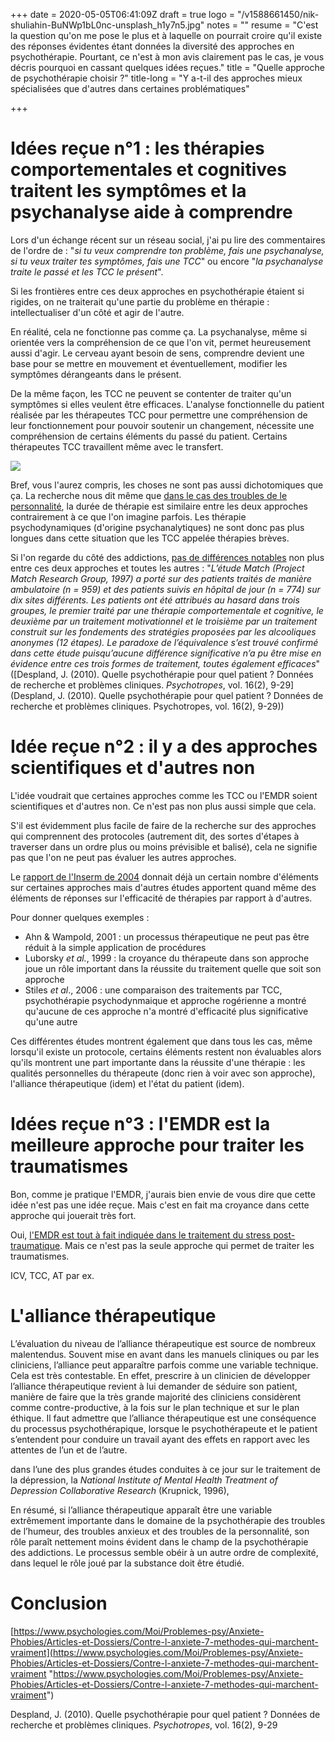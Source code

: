 +++
date = 2020-05-05T06:41:09Z
draft = true
logo = "/v1588661450/nik-shuliahin-BuNWp1bL0nc-unsplash_h1y7n5.jpg"
notes = ""
resume = "C'est la question qu'on me pose le plus et à laquelle on pourrait croire qu'il existe des réponses évidentes étant données la diversité des approches en psychothérapie. Pourtant, ce n'est à mon avis clairement pas le cas, je vous décris pourquoi en cassant quelques idées reçues."
title = "Quelle approche de psychothérapie choisir ?"
title-long = "Y a-t-il des approches mieux spécialisées que d'autres dans certaines problématiques"

+++
# Idées reçue n°1 : les thérapies comportementales et cognitives traitent les symptômes et la psychanalyse aide à comprendre

Lors d'un échange récent sur un réseau social, j'ai pu lire des commentaires de l'ordre de  : "_si tu veux comprendre ton problème, fais une psychanalyse, si tu veux traiter tes symptômes, fais une TCC_" ou encore "_la psychanalyse traite le passé et les TCC le présent_".

Si les frontières entre ces deux approches en psychothérapie étaient si rigides, on ne traiterait qu'une partie du problème en thérapie : intellectualiser d'un côté et agir de l'autre.

En réalité, cela ne fonctionne pas comme ça. La psychanalyse, même si orientée vers la compréhension de ce que l'on vit, permet heureusement aussi d'agir. Le cerveau ayant besoin de sens, comprendre devient une base pour se mettre en mouvement et éventuellement, modifier les symptômes dérangeants dans le présent.

De la même façon, les TCC ne peuvent se contenter de traiter qu'un symptômes si elles veulent être efficaces. L'analyse fonctionnelle du patient réalisée par les thérapeutes TCC pour permettre une compréhension de leur fonctionnement pour pouvoir soutenir un changement, nécessite une compréhension de certains éléments du passé du patient. Certains thérapeutes TCC travaillent même avec le transfert.

![](https://res.cloudinary.com/catherinetardella/v1588665411/raquel-martinez-SQM0sS0htzw-unsplash_uze0of.jpg)

Bref, vous l'aurez compris, les choses ne sont pas aussi dichotomiques que ça. La recherche nous dit même que [dans le cas des troubles de le personnalité](https://www.cairn.info/revue-psychotropes-2010-2-page-9.htm), la durée de thérapie est  similaire entre les deux approches contrairement à ce que l'on imagine parfois. Les thérapie psychodynamiques (d'origine psychanalytiques) ne sont donc pas plus longues dans cette situation que les TCC appelée thérapies brèves.

Si l'on regarde du côté des addictions, [pas de différences notables](https://www.cairn.info/revue-psychotropes-2010-2-page-9.htm) non plus entre ces deux approches et toutes les autres : "_L’étude Match (Project Match Research Group, 1997) a porté sur des patients traités de manière ambulatoire (n = 959) et des patients suivis en hôpital de jour (n = 774) sur dix sites différents. Les patients ont été attribués au hasard dans trois groupes, le premier traité par une thérapie comportementale et cognitive, le deuxième par un traitement motivationnel et le troisième par un traitement construit sur les fondements des stratégies proposées par les alcooliques anonymes (12 étapes). Le paradoxe de l’équivalence s’est trouvé confirmé dans cette étude puisqu’aucune différence significative n’a pu être mise en évidence entre ces trois formes de traitement, toutes également efficaces_" ([Despland, J. (2010). Quelle psychothérapie pour quel patient ? Données de recherche et problèmes cliniques. _Psychotropes_, vol. 16(2), 9-29](Despland, J. (2010). Quelle psychothérapie pour quel patient ? Données de recherche et problèmes cliniques. Psychotropes, vol. 16(2), 9-29))

# Idée reçue n°2 : il y a des approches scientifiques et d'autres non

L'idée voudrait que certaines approches comme les TCC ou l'EMDR soient scientifiques et d'autres non. Ce n'est pas non plus aussi simple que cela.

S'il est évidemment plus facile de faire de la recherche sur des approches qui comprennent des protocoles (autrement dit, des sortes d'étapes à traverser dans un ordre plus ou moins prévisible et balisé), cela ne signifie pas que l'on ne peut pas évaluer les autres approches.

Le [rapport de l'Inserm de 2004](http://www.ipubli.inserm.fr/bitstream/handle/10608/146/expcol_2004_psychotherapie.pdf?sequence=1) donnait déjà un certain nombre d'éléments sur certaines approches mais d'autres études apportent quand même des éléments de réponses sur l'efficacité de thérapies par rapport à d'autres.

Pour donner quelques exemples :

* Ahn & Wampold, 2001 : un processus thérapeutique ne peut pas être réduit à la simple application de procédures
* Luborsky _et al._, 1999 : la croyance du thérapeute dans son approche joue un rôle important dans la réussite du traitement quelle que soit son approche
* Stiles _et al_., 2006 : une comparaison des traitements par TCC, psychothérapie psychodynmaique et approche rogérienne a montré qu'aucune de ces approche n'a montré d'efficacité plus significative qu'une autre

Ces différentes études montrent également que dans tous les cas, même lorsqu'il existe un protocole, certains éléments restent non évaluables alors qu'ils montrent une part importante dans la réussite d'une thérapie : les qualités personnelles du thérapeute (donc rien à voir avec son approche), l'alliance thérapeutique (idem) et l'état du patient (idem).

# Idées reçue n°3 : l'EMDR est la meilleure approche pour traiter les traumatismes

Bon, comme je pratique l'EMDR, j'aurais bien envie de vous dire que cette idée n'est pas une idée reçue. Mais c'est en fait ma croyance dans cette approche qui jouerait très fort.

Oui, [l'EMDR est tout à fait indiquée dans le traitement du stress post-traumatique](https://www.instagram.com/p/B_Ucd6UBBLX/). Mais ce n'est pas la seule approche qui permet de traiter les traumatismes. 

ICV, TCC, AT par ex.

# L'alliance thérapeutique

L’évaluation du niveau de l’alliance thérapeutique est source de nombreux malentendus. Souvent mise en avant dans les manuels cliniques ou par les cliniciens, l’alliance peut apparaître parfois comme une variable technique. Cela est très contestable. En effet, prescrire à un clinicien de développer l’alliance thérapeutique revient à lui demander de séduire son patient, manière de faire que la très grande majorité des cliniciens considèrent comme contre-productive, à la fois sur le plan technique et sur le plan éthique. Il faut admettre que l’alliance thérapeutique est une conséquence du processus psychothérapique, lorsque le psychothérapeute et le patient s’entendent pour conduire un travail ayant des effets en rapport avec les attentes de l’un et de l’autre.

dans l’une des plus grandes études conduites à ce jour sur le traitement de la dépression, la _National Institute of Mental Health Treatment of Depression Collaborative Research_ (Krupnick, 1996),

En résumé, si l’alliance thérapeutique apparaît être une variable extrêmement importante dans le domaine de la psychothérapie des troubles de l’humeur, des troubles anxieux et des troubles de la personnalité, son rôle paraît nettement moins évident dans le champ de la psychothérapie des addictions. Le processus semble obéir à un autre ordre de complexité, dans lequel le rôle joué par la substance doit être étudié.

# Conclusion

[https://www.psychologies.com/Moi/Problemes-psy/Anxiete-Phobies/Articles-et-Dossiers/Contre-l-anxiete-7-methodes-qui-marchent-vraiment](https://www.psychologies.com/Moi/Problemes-psy/Anxiete-Phobies/Articles-et-Dossiers/Contre-l-anxiete-7-methodes-qui-marchent-vraiment "https://www.psychologies.com/Moi/Problemes-psy/Anxiete-Phobies/Articles-et-Dossiers/Contre-l-anxiete-7-methodes-qui-marchent-vraiment")

Despland, J. (2010). Quelle psychothérapie pour quel patient ? Données de recherche et problèmes cliniques. _Psychotropes_, vol. 16(2), 9-29